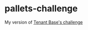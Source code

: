 # pallets-challenge
My version of [Tenant Base's challenge](https://github.com/TenantBase/hiring-frontend-challenge)
